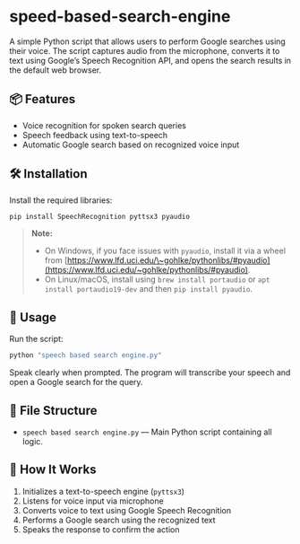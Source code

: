 # speed-based-search-engine
A simple Python script that allows users to perform Google searches using their voice. The script captures audio from the microphone, converts it to text using Google’s Speech Recognition API, and opens the search results in the default web browser.

## 📦 Features

* Voice recognition for spoken search queries
* Speech feedback using text-to-speech
* Automatic Google search based on recognized voice input

## 🛠️ Installation

Install the required libraries:

```bash
pip install SpeechRecognition pyttsx3 pyaudio
```

> **Note:**
>
> * On Windows, if you face issues with `pyaudio`, install it via a wheel from [https://www.lfd.uci.edu/\~gohlke/pythonlibs/#pyaudio](https://www.lfd.uci.edu/~gohlke/pythonlibs/#pyaudio).
> * On Linux/macOS, install using `brew install portaudio` or `apt install portaudio19-dev` and then `pip install pyaudio`.

## 🚀 Usage

Run the script:

```bash
python "speech based search engine.py"
```

Speak clearly when prompted. The program will transcribe your speech and open a Google search for the query.

## 📁 File Structure

* `speech based search engine.py` — Main Python script containing all logic.

## 🧠 How It Works

1. Initializes a text-to-speech engine (`pyttsx3`)
2. Listens for voice input via microphone
3. Converts voice to text using Google Speech Recognition
4. Performs a Google search using the recognized text
5. Speaks the response to confirm the action
